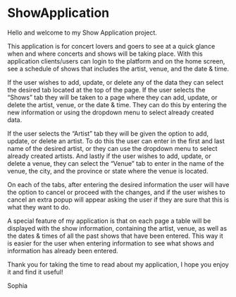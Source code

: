# ShowApplication
Hello and welcome to my Show Application project.  

This application is for concert lovers and goers to see at a quick glance when and where concerts and shows will be taking place. With this application clients/users can login to the platform and on the home screen, see a schedule of shows that includes the artist, venue, and the date & time. 

If the user wishes to add, update, or delete any of the data they can select the desired tab located at the top of the page. If the user selects the “Shows” tab they will be taken to a page where they can add, update, or delete the artist, venue, or the date & time. They can do this by entering the new information or using the dropdown menu to select already created data. 

If the user selects the “Artist” tab they will be given the option to add, update, or delete an artist. To do this the user can enter in the first and last name of the desired artist, or they can use the dropdown menu to select already created artists. And lastly if the user wishes to add, update, or delete a venue, they can select the “Venue” tab to enter in the name of the venue, the city, and the province or state where the venue is located. 

On each of the tabs, after entering the desired information the user will have the option to cancel or proceed with the changes, and if the user wishes to cancel an extra popup will appear asking the user if they are sure that this is what they want to do. 

A special feature of my application is that on each page a table will be displayed with the show information, containing the artist, venue, as well as the dates & times of all the past shows that have been entered. This way it is easier for the user when entering information to see what shows and information has already been entered.  

Thank you for taking the time to read about my application, I hope you enjoy it and find it useful! 

Sophia 
